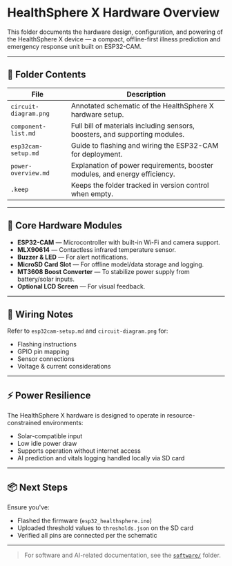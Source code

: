 # HealthSphere X Hardware Overview

This folder documents the hardware design, configuration, and powering of the HealthSphere X device — a compact, offline-first illness prediction and emergency response unit built on ESP32-CAM.

---

## 📁 Folder Contents

| File | Description |
|------|-------------|
| `circuit-diagram.png` | Annotated schematic of the HealthSphere X hardware setup. |
| `component-list.md` | Full bill of materials including sensors, boosters, and supporting modules. |
| `esp32cam-setup.md` | Guide to flashing and wiring the ESP32-CAM for deployment. |
| `power-overview.md` | Explanation of power requirements, booster modules, and energy efficiency. |
| `.keep` | Keeps the folder tracked in version control when empty. |

---

## 🔧 Core Hardware Modules

- **ESP32-CAM** — Microcontroller with built-in Wi-Fi and camera support.
- **MLX90614** — Contactless infrared temperature sensor.
- **Buzzer & LED** — For alert notifications.
- **MicroSD Card Slot** — For offline model/data storage and logging.
- **MT3608 Boost Converter** — To stabilize power supply from battery/solar inputs.
- **Optional LCD Screen** — For visual feedback.

---

## 🔌 Wiring Notes

Refer to `esp32cam-setup.md` and `circuit-diagram.png` for:
- Flashing instructions
- GPIO pin mapping
- Sensor connections
- Voltage & current considerations

---

## ⚡ Power Resilience

The HealthSphere X hardware is designed to operate in resource-constrained environments:
- Solar-compatible input
- Low idle power draw
- Supports operation without internet access
- AI prediction and vitals logging handled locally via SD card

---

## 📦 Next Steps

Ensure you've:
- Flashed the firmware (`esp32_healthsphere.ino`)
- Uploaded threshold values to `thresholds.json` on the SD card
- Verified all pins are connected per the schematic

---
> For software and AI-related documentation, see the [`software/`](../software/) folder.
